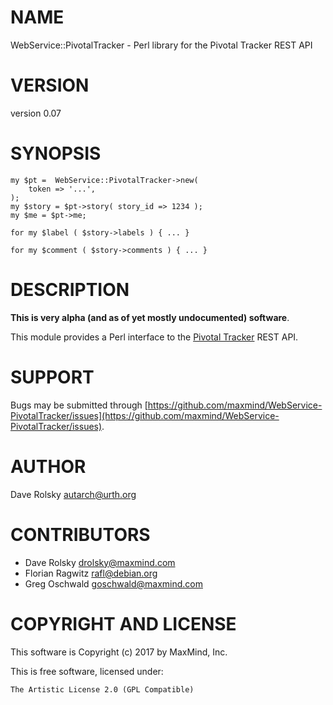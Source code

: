 # NAME

WebService::PivotalTracker - Perl library for the Pivotal Tracker REST API

# VERSION

version 0.07

# SYNOPSIS

    my $pt =  WebService::PivotalTracker->new(
        token => '...',
    );
    my $story = $pt->story( story_id => 1234 );
    my $me = $pt->me;

    for my $label ( $story->labels ) { ... }

    for my $comment ( $story->comments ) { ... }

# DESCRIPTION

**This is very alpha (and as of yet mostly undocumented) software**.

This module provides a Perl interface to the [Pivotal
Tracker](https://www.pivotaltracker.com/) REST API.

# SUPPORT

Bugs may be submitted through [https://github.com/maxmind/WebService-PivotalTracker/issues](https://github.com/maxmind/WebService-PivotalTracker/issues).

# AUTHOR

Dave Rolsky <autarch@urth.org>

# CONTRIBUTORS

- Dave Rolsky <drolsky@maxmind.com>
- Florian Ragwitz <rafl@debian.org>
- Greg Oschwald <goschwald@maxmind.com>

# COPYRIGHT AND LICENSE

This software is Copyright (c) 2017 by MaxMind, Inc.

This is free software, licensed under:

    The Artistic License 2.0 (GPL Compatible)
